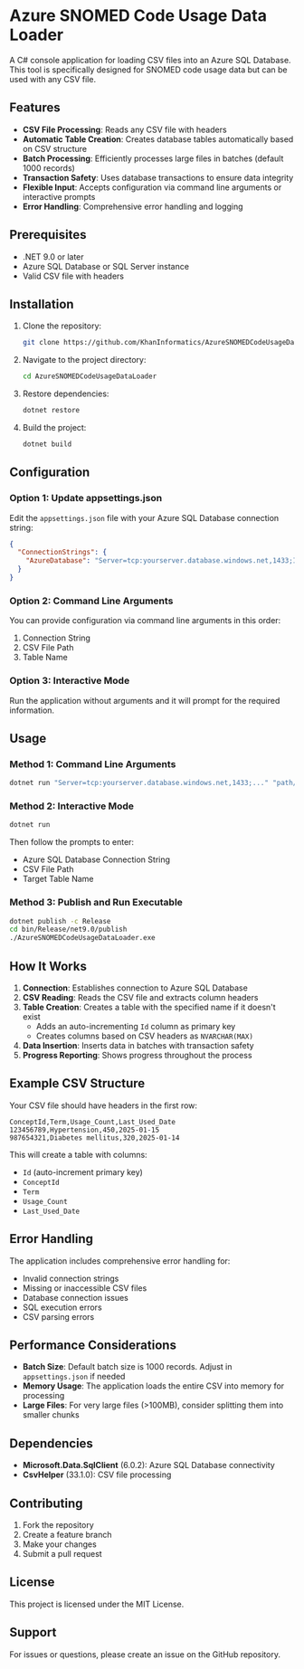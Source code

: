 # Azure SNOMED Code Usage Data Loader

A C# console application for loading CSV files into an Azure SQL Database. This tool is specifically designed for SNOMED code usage data but can be used with any CSV file.

## Features

- **CSV File Processing**: Reads any CSV file with headers
- **Automatic Table Creation**: Creates database tables automatically based on CSV structure
- **Batch Processing**: Efficiently processes large files in batches (default 1000 records)
- **Transaction Safety**: Uses database transactions to ensure data integrity
- **Flexible Input**: Accepts configuration via command line arguments or interactive prompts
- **Error Handling**: Comprehensive error handling and logging

## Prerequisites

- .NET 9.0 or later
- Azure SQL Database or SQL Server instance
- Valid CSV file with headers

## Installation

1. Clone the repository:
   ```bash
   git clone https://github.com/KhanInformatics/AzureSNOMEDCodeUsageDataLoader.git
   ```

2. Navigate to the project directory:
   ```bash
   cd AzureSNOMEDCodeUsageDataLoader
   ```

3. Restore dependencies:
   ```bash
   dotnet restore
   ```

4. Build the project:
   ```bash
   dotnet build
   ```

## Configuration

### Option 1: Update appsettings.json
Edit the `appsettings.json` file with your Azure SQL Database connection string:

```json
{
  "ConnectionStrings": {
    "AzureDatabase": "Server=tcp:yourserver.database.windows.net,1433;Initial Catalog=yourdatabase;Persist Security Info=False;User ID=yourusername;Password=yourpassword;MultipleActiveResultSets=False;Encrypt=True;TrustServerCertificate=False;Connection Timeout=30;"
  }
}
```

### Option 2: Command Line Arguments
You can provide configuration via command line arguments in this order:
1. Connection String
2. CSV File Path
3. Table Name

### Option 3: Interactive Mode
Run the application without arguments and it will prompt for the required information.

## Usage

### Method 1: Command Line Arguments
```bash
dotnet run "Server=tcp:yourserver.database.windows.net,1433;..." "path/to/your/file.csv" "TableName"
```

### Method 2: Interactive Mode
```bash
dotnet run
```
Then follow the prompts to enter:
- Azure SQL Database Connection String
- CSV File Path
- Target Table Name

### Method 3: Publish and Run Executable
```bash
dotnet publish -c Release
cd bin/Release/net9.0/publish
./AzureSNOMEDCodeUsageDataLoader.exe
```

## How It Works

1. **Connection**: Establishes connection to Azure SQL Database
2. **CSV Reading**: Reads the CSV file and extracts column headers
3. **Table Creation**: Creates a table with the specified name if it doesn't exist
   - Adds an auto-incrementing `Id` column as primary key
   - Creates columns based on CSV headers as `NVARCHAR(MAX)`
4. **Data Insertion**: Inserts data in batches with transaction safety
5. **Progress Reporting**: Shows progress throughout the process

## Example CSV Structure

Your CSV file should have headers in the first row:

```csv
ConceptId,Term,Usage_Count,Last_Used_Date
123456789,Hypertension,450,2025-01-15
987654321,Diabetes mellitus,320,2025-01-14
```

This will create a table with columns:
- `Id` (auto-increment primary key)
- `ConceptId`
- `Term`
- `Usage_Count`
- `Last_Used_Date`

## Error Handling

The application includes comprehensive error handling for:
- Invalid connection strings
- Missing or inaccessible CSV files
- Database connection issues
- SQL execution errors
- CSV parsing errors

## Performance Considerations

- **Batch Size**: Default batch size is 1000 records. Adjust in `appsettings.json` if needed
- **Memory Usage**: The application loads the entire CSV into memory for processing
- **Large Files**: For very large files (>100MB), consider splitting them into smaller chunks

## Dependencies

- **Microsoft.Data.SqlClient** (6.0.2): Azure SQL Database connectivity
- **CsvHelper** (33.1.0): CSV file processing

## Contributing

1. Fork the repository
2. Create a feature branch
3. Make your changes
4. Submit a pull request

## License

This project is licensed under the MIT License.

## Support

For issues or questions, please create an issue on the GitHub repository.
